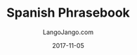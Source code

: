 ---
setID: 22
path: /product/spanish-phrasebook-and-dictionary
date: 2017-11-05
language: Spanish
title: Spanish Phrasebook
productImage: 'langojango-spanish-language-phrasebook.png'
bookCoverImage: 'illustration2.png'
altText: 'spanish-language-phrasebook'
description: [
  {
    text: "The Spanish phrasebook and dictionary by Langojango provides 3,000 Spanish words and phrases at your fingertips. Learn (or look up) all of the essential Spanish words and phrases you need as a tourist, business traveler, or student. Quickly find the words you need to get around, express your opinions, and communicate efffectively in Spanish."
  },
  {
    text: "Listen to audio recordings of every single word and phrase everwhere you have internet access. No need to download a special application. Simply connect with JangoBot, the Langojango chatbot, over the messaging app you already use (like Facebook Messenger, WhatsApp, Telegram, and more)"
  },
  {
    text: "Simply ask JangoBot, by text or voice, to pull up the phrase you want to hear. Within a few seconds, you'll be messaged back with a recording of a native Spanish speaker repeating the word or phrase 3 times. You can replay the recording as many times as you need. By reading and listening and speaking, you'll retain more of what you learn and become a more confident Spanish speaker quickly. "
  },
  {
    text: "JangoBot's 3,000 word two-way dictionary skill is free to use with your purchase of a book or ebook and doesn't require an ongoing subscription."
  }
]  

# SEO
seoTitle: 'Spanish Phrasebook and Dictionary - Langojango'
seoDescription: 'The Spanish phrasebook and dictionary by Langojango provides 3,000 Spanish words and phrases at your fingertips. Learn all of the essential Spanish vocabulary you need as a tourist, business traveler, or student - and hear every word pronounced online by native Spanish speakers.'
canonical: 'https://www.langojango.com/product/spanish-phrasebook-and-dictionary'
ogUrl: 'https://www.langojango.com/product/spanish-phrasebook-and-dictionary'
ogTitle: 'Spanish Phrasebook and Dictionary - Langojango'
ogDescription: 'The Spanish phrasebook and dictionary by Langojango provides 3,000 Spanish words and phrases at your fingertips. Learn all of the essential Spanish vocabulary you need as a tourist, business traveler, or student - and hear every word pronounced online by native Spanish speakers.'
ogImageUrl: 'langojango-spanish-language-phrasebook.png'
ogImageWidth: '1205'
ogImageHeight: '1797'
ogImageAlt: 'Spanish Phrasebook and Dictionary'
siteName: 'LangoJango.com'
twitterHandle: '@langojango'
twitterSite: '@langojango'
twitterCardType: 'summary_large_image'

availability: Coming Soon
ISBN13: 0000000000000
ISBN10: 0000000000
author: LangoJango.com
pageCount: 500
dimensions: 4 x 6 (152mm x 102mm)
---